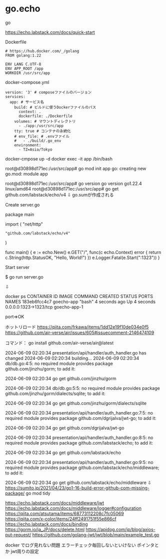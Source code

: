 # go.echo
go

https://echo.labstack.com/docs/quick-start

Dockerfile
```
# https://hub.docker.com/_/golang
FROM golang:1.22

ENV LANG C.UTF-8
ENV APP_ROOT /app
WORKDIR /usr/src/app
```

docker-compose.yml
```
version: '3' # composeファイルのバージョン
services:
  app: # サービス名
    build: # ビルドに使うDockerファイルのパス
      context: .
      dockerfile: ./Dockerfile
    volumes: # マウントディレクトリ
      - ./app:/usr/src/app
    tty: true # コンテナの永続化
    # env_file: # .envファイル
    #   - ./build/.go_env
    environment:
      - TZ=Asia/Tokyo
```

docker-cmpose up -d
docker exec -it app /bin/bash

root@d30898d171ec:/usr/src/app# go mod init app
go: creating new go.mod: module app

root@d30898d171ec:/usr/src/app# go version
go version go1.22.4 linux/amd64
root@d30898d171ec:/usr/src/app# go get github.com/labstack/echo/v4
⇩
go.sumが作成される


Create server.go

package main

import (
	"net/http"
	
	"github.com/labstack/echo/v4"
)

func main() {
	e := echo.New()
	e.GET("/", func(c echo.Context) error {
		return c.String(http.StatusOK, "Hello, World!")
	})
	e.Logger.Fatal(e.Start(":1323"))
}

Start server

$ go run server.go

⇩

docker ps
CONTAINER ID   IMAGE        COMMAND   CREATED         STATUS         PORTS                    NAMES
183eb6fcc4c7   goecho-app   "bash"    4 seconds ago   Up 4 seconds   0.0.0.0:1323->1323/tcp   goecho-app-1

port=>OK

ホットリロード
https://qiita.com/frkawa/items/1dd12e19f10de034e0f5
https://github.com/air-verse/air/issues/605#issuecomment-2146474109

コマンド： go install github.com/air-verse/air@latest



2024-06-09 02:20:34 presentation/api/handler/auth_handler.go has changed
2024-06-09 02:20:34 building...
2024-06-09 02:20:34 db/db.go:4:5: no required module provides package github.com/jinzhu/gorm; to add it:

2024-06-09 02:20:34     go get github.com/jinzhu/gorm

2024-06-09 02:20:34 db/db.go:5:5: no required module provides package github.com/jinzhu/gorm/dialects/sqlite; to add it:

2024-06-09 02:20:34     go get github.com/jinzhu/gorm/dialects/sqlite

2024-06-09 02:20:34 presentation/api/handler/auth_handler.go:7:5: no required module provides package github.com/dgrijalva/jwt-go; to add it:

2024-06-09 02:20:34     go get github.com/dgrijalva/jwt-go

2024-06-09 02:20:34 presentation/api/handler/auth_handler.go:8:5: no required module provides package github.com/labstack/echo; to add it:

2024-06-09 02:20:34     go get github.com/labstack/echo

2024-06-09 02:20:34 presentation/api/handler/auth_handler.go:9:5: no required module provides package github.com/labstack/echo/middleware; to add it:

2024-06-09 02:20:34     go get github.com/labstack/echo/middleware
⇩
https://sumito.jp/2021/04/23/go1-16-build-error-github-com-missing-package/
go mod tidy

https://echo.labstack.com/docs/middleware/jwt
https://echo.labstack.com/docs/middleware/logger#configuration
https://qiita.com/atsutama/items/68773112208c7fc05069
https://qiita.com/x-color/items/24ff2491751f55e866cf
https://echo.labstack.com/docs/binding
https://gorm.io/ja_JP/docs/delete.html
https://apidog.com/jp/blog/axios-put-request/
https://github.com/golang-jwt/jwt/blob/main/example_test.go

docker でログ見れない問題
エラーチェック毎回しないといけない
ポインタとか
jwt周りの設定